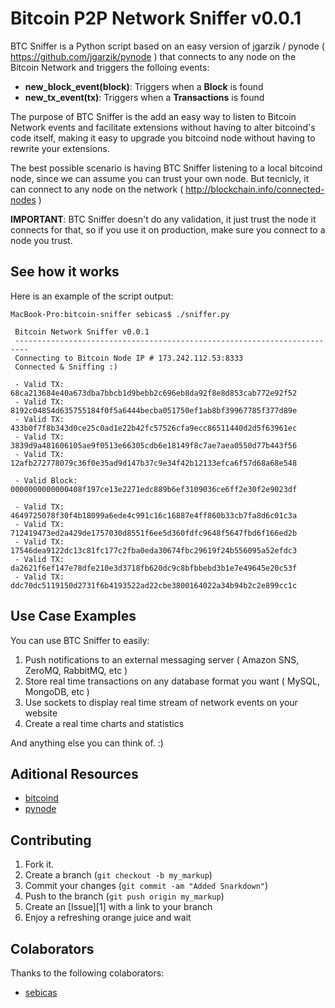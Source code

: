 Bitcoin P2P Network Sniffer v0.0.1
===============================================

BTC Sniffer is a Python script based on an easy version of jgarzik / pynode ( https://github.com/jgarzik/pynode ) that connects to any node on the Bitcoin Network and triggers the folloing events:

* **new_block_event(block)**: Triggers when a **Block** is found
* **new_tx_event(tx)**: Triggers when a **Transactions** is found

The purpose of BTC Sniffer is the add an easy way to listen to Bitcoin Network events and facilitate extensions without having to alter bitcoind's code itself, making it easy to upgrade you bitcoind node without having to rewrite your extensions.

The best possible scenario is having BTC Sniffer listening to a local bitcoind node, since we can assume you can trust your own node. But tecnicly, it can connect to any node on the network ( http://blockchain.info/connected-nodes )

**IMPORTANT**: BTC Sniffer doesn't do any validation, it just trust the node it connects for that, so if you use it on production, make sure you connect to a node you trust.

See how it works
----------------

Here is an example of the script output:

```
MacBook-Pro:bitcoin-sniffer sebicas$ ./sniffer.py

 Bitcoin Network Sniffer v0.0.1
 -------------------------------------------------------------------------
 Connecting to Bitcoin Node IP # 173.242.112.53:8333
 Connected & Sniffing :)

 - Valid TX: 68ca213684e40a673dba7bbcb1d9bebb2c696eb8da92f8e8d853cab772e92f52
 - Valid TX: 8192c04854d635755184f0f5a6444becba051750ef1ab8bf39967785f377d89e
 - Valid TX: 433b0f7f8b343d0ce25c0ad1e22b42fc57526cfa9ecc86511440d2d5f63961ec
 - Valid TX: 3839d9a481606105ae9f0513e66305cdb6e18149f8c7ae7aea0550d77b443f56
 - Valid TX: 12afb272778079c36f0e35ad9d147b37c9e34f42b12133efca6f57d68a68e548

 - Valid Block: 0000000000000408f197ce13e2271edc889b6ef3109036ce6ff2e30f2e9023df

 - Valid TX: 4649725078f30f4b18099a6ede4c991c16c16887e4ff860b33cb7fa8d6c01c3a
 - Valid TX: 712419473ed2a429de1757030d8551f6ee5d360fdfc9648f5647fbd6f166ed2b
 - Valid TX: 17546dea9122dc13c81fc177c2fba0eda30674fbc29619f24b556095a52efdc3
 - Valid TX: da2621f6ef147e78dfe210e3d3718fb620dc9c8bfbbebd3b1e7e49645e20c53f
 - Valid TX: ddc70dc5119150d2731f6b4193522ad22cbe3800164022a34b94b2c2e899cc1c
```

Use Case Examples
-----------------

You can use BTC Sniffer to easily:

1. Push notifications to an external messaging server ( Amazon SNS, ZeroMQ, RabbitMQ, etc )
2. Store real time transactions on any database format you want ( MySQL, MongoDB, etc )
3. Use sockets to display real time stream of network events on your website
4. Create a real time charts and statistics

And anything else you can think of. :)

Aditional Resources
-------------------

* [bitcoind](https://github.com/bitcoin/bitcoin)
* [pynode](https://github.com/jgarzik/pynode)

Contributing
------------

1. Fork it.
2. Create a branch (`git checkout -b my_markup`)
3. Commit your changes (`git commit -am "Added Snarkdown"`)
4. Push to the branch (`git push origin my_markup`)
5. Create an [Issue][1] with a link to your branch
6. Enjoy a refreshing orange juice and wait

Colaborators
------------

Thanks to the following colaborators:

* [sebicas](https://github.com/sebicas)